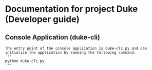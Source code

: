 # Documentation for project Duke (Developer guide)

## Console Application (duke-cli)
    The entry point of the console application is duke-cli.py and can initialize the application by running the following command.
    '''
    python duke-cli.py
    '''




### 

